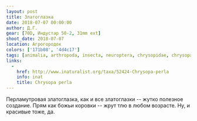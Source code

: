 ```yaml
---
layout: post
title: Златоглазка
date: 2018-07-07 00:00:00
author: Д.Г.
gear: [70D, Индустар 50-2, 31mm ext]
shoot_date: 2018-07-07
location: Агрогородок
colors: ['171b08', '4d4c17']
tags: [animalia, arthropoda, insecta, neuroptera, chrysopidae, chrysopa, chrysopa perla]
links:
  -
    href: http://www.inaturalist.org/taxa/52424-Chrysopa-perla
    info: inat
    title: Chrysopa perla
---
```

Перламутровая златоглазка, как и все златоглазки -- жутко полезное создание. Прям как божьи коровки -- жрут тлю в любом возрасте. Ну, и красивые тоже, да.
